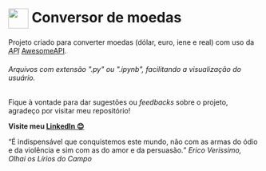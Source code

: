 <h1><img width="40px" align="center" src="https://cdn-icons-png.flaticon.com/512/6342/6342080.png"> Conversor de moedas</h1>

Projeto criado para converter moedas (dólar, euro, iene e real) com uso da <abbr title="Application Programming Interface (Interface de Programação de Aplicação)">*API*</abbr> [AwesomeAPI](https://docs.awesomeapi.com.br/).

###### Arquivos com extensão ".py" ou ".ipynb", facilitando a visualização do usuário.

Fique à vontade para dar sugestões ou *feedbacks* sobre o projeto, agradeço por visitar meu repositório!

**Visite meu <a href="https://www.linkedin.com/in/henrique8825/" target="_blank">LinkedIn 😊</a>**

<q>É indispensável que conquistemos este mundo, não com as armas do ódio e da violência e sim com as do amor e da persuasão.</q> *Erico Verissimo, Olhai os Lírios do Campo*
